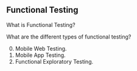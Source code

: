 ## Functional Testing

What is Functional Testing?

What are the different types of functional testing?

0. Mobile Web Testing.
1. Mobile App Testing.
2. Functional Exploratory Testing.

